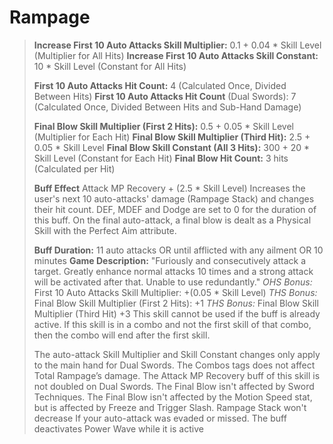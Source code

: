 # __Rampage__ #
> **Increase First 10 Auto Attacks Skill Multiplier:** 0.1 + 0.04 * Skill Level (Multiplier for All Hits)
> **Increase First 10 Auto Attacks Skill Constant:** 10 * Skill Level (Constant for All Hits)
>
> **First 10 Auto Attacks Hit Count:** 4 (Calculated Once, Divided Between Hits)
> **First 10 Auto Attacks Hit Count** (Dual Swords): 7 (Calculated Once, Divided Between Hits and Sub-Hand Damage)
>
> **Final Blow Skill Multiplier (First 2 Hits):** 0.5 + 0.05 * Skill Level (Multiplier for Each Hit)
> **Final Blow Skill Multiplier (Third Hit):** 2.5 + 0.05 * Skill Level
> **Final Blow Skill Constant (All 3 Hits):** 300 + 20 * Skill Level (Constant for Each Hit)
> **Final Blow Hit Count:** 3 hits (Calculated per Hit)
>
> **Buff Effect**
> Attack MP Recovery + (2.5 * Skill Level)
> Increases the user's next 10 auto-attacks' damage (Rampage Stack) and changes their hit count.
> DEF, MDEF and Dodge are set to 0 for the duration of this buff.
> On the final auto-attack, a final blow is dealt as a Physical Skill with the Perfect Aim attribute.
>
> **Buff Duration:** 11 auto attacks OR until afflicted with any ailment OR 10 minutes
> **Game Description:** "Furiously and consecutively attack a target. Greatly enhance normal attacks 10 times and a strong attack will be activated after that. Unable to use redundantly."
> *OHS Bonus:* First 10 Auto Attacks Skill Multiplier: +(0.05 * Skill Level)
> *THS Bonus:* Final Blow Skill Multiplier (First 2 Hits): +1
> *THS Bonus:* Final Blow Skill Multiplier (Third Hit) +3
> This skill cannot be used if the buff is already active. If this skill is in a combo and not the first skill of that combo, then the combo will end after the first skill.
>
> The auto-attack Skill Multiplier and Skill Constant changes only apply to the main hand for Dual Swords.
> The Combos tags does not affect Total Rampage’s damage.
> The Attack MP Recovery buff of this skill is not doubled on Dual Swords.
> The Final Blow isn't affected by Sword Techniques.
> The Final Blow isn't affected by the Motion Speed stat, but is affected by Freeze and Trigger Slash.
> Rampage Stack won't decrease If your auto-attack was evaded or missed.
> The buff deactivates Power Wave while it is active
